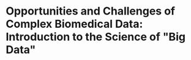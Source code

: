# Opportunities and Challenges of Complex Biomedical Data: Introduction to the Science of "Big Data"
